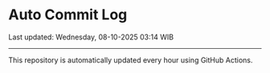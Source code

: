 # Auto Commit Log

Last updated: Wednesday, 08-10-2025 03:14 WIB

---

This repository is automatically updated every hour using GitHub Actions.
